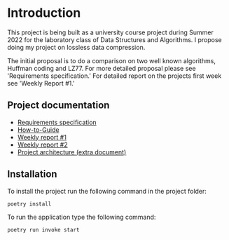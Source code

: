 # Introduction
This project is being built as a university course project during Summer 2022 for the laboratory class of Data Structures and Algorithms. I propose doing my project on lossless data compression.

The initial proposal is to do a comparison on two well known algorithms, Huffman coding and LZ77. For more detailed proposal please see 'Requirements specification.' For detailed report on the projects first week see 'Weekly Report #1.'


## Project documentation

* [Requirements specification](/documentation/requirements-specification.md)
* [How-to-Guide](/documentation/how-to-guide.md)
* [Weekly report #1](/documentation/weekly-report-1.md)
* [Weekly report #2](documentation/weekly-report-2.md)
* [Project architecture (extra document)](/documentation/architecture.md)

## Installation

To install the project run the following command in the project folder:
```
poetry install
```

To run the application type the following command:
```
poetry run invoke start
```
